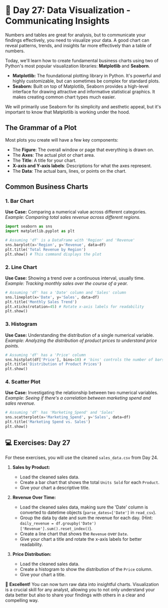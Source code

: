# 📘 Day 27: Data Visualization - Communicating Insights

Numbers and tables are great for analysis, but to communicate your findings effectively, you need to visualize your data. A good chart can reveal patterns, trends, and insights far more effectively than a table of numbers.

Today, we'll learn how to create fundamental business charts using two of Python's most popular visualization libraries: **Matplotlib** and **Seaborn**.

* **Matplotlib:** The foundational plotting library in Python. It's powerful and highly customizable, but can sometimes be complex for standard plots.
* **Seaborn:** Built on top of Matplotlib, Seaborn provides a high-level interface for drawing attractive and informative statistical graphics. It makes creating common chart types much easier.

We will primarily use Seaborn for its simplicity and aesthetic appeal, but it's important to know that Matplotlib is working under the hood.

## The Grammar of a Plot

Most plots you create will have a few key components:

* The **Figure**: The overall window or page that everything is drawn on.
* The **Axes**: The actual plot or chart area.
* The **Title**: A title for your chart.
* **X-axis and Y-axis labels**: Descriptions for what the axes represent.
* The **Data**: The actual bars, lines, or points on the chart.

## Common Business Charts

### 1. Bar Chart

**Use Case:** Comparing a numerical value across different categories.
*Example: Comparing total sales revenue across different regions.*

```python
import seaborn as sns
import matplotlib.pyplot as plt

# Assuming 'df' is a DataFrame with 'Region' and 'Revenue'
sns.barplot(x='Region', y='Revenue', data=df)
plt.title('Total Revenue by Region')
plt.show() # This command displays the plot
```

### 2. Line Chart

**Use Case:** Showing a trend over a continuous interval, usually time.
*Example: Tracking monthly sales over the course of a year.*

```python
# Assuming 'df' has a 'Date' column and 'Sales' column
sns.lineplot(x='Date', y='Sales', data=df)
plt.title('Monthly Sales Trend')
plt.xticks(rotation=45) # Rotate x-axis labels for readability
plt.show()
```

### 3. Histogram

**Use Case:** Understanding the distribution of a single numerical variable.
*Example: Analyzing the distribution of product prices to understand price points.*

```python
# Assuming 'df' has a 'Price' column
sns.histplot(df['Price'], bins=10) # 'bins' controls the number of bars
plt.title('Distribution of Product Prices')
plt.show()
```

### 4. Scatter Plot

**Use Case:** Investigating the relationship between two numerical variables.
*Example: Seeing if there's a correlation between marketing spend and sales revenue.*

```python
# Assuming 'df' has 'Marketing_Spend' and 'Sales'
sns.scatterplot(x='Marketing_Spend', y='Sales', data=df)
plt.title('Marketing Spend vs. Sales')
plt.show()
```

## 💻 Exercises: Day 27

For these exercises, you will use the cleaned `sales_data.csv` from Day 24.

1. **Sales by Product:**
    * Load the cleaned sales data.
    * Create a bar chart that shows the total `Units Sold` for each `Product`.
    * Give your chart a descriptive title.

2. **Revenue Over Time:**
    * Load the cleaned sales data, making sure the 'Date' column is converted to datetime objects (`parse_dates=['Date']` in `read_csv`).
    * Group the data by date and sum the revenue for each day. (Hint: `daily_revenue = df.groupby('Date')['Revenue'].sum().reset_index()`).
    * Create a line chart that shows the `Revenue` over `Date`.
    * Give your chart a title and rotate the x-axis labels for better readability.

3. **Price Distribution:**
    * Load the cleaned sales data.
    * Create a histogram to show the distribution of the `Price` column.
    * Give your chart a title.

🎉 **Excellent!** You can now turn raw data into insightful charts. Visualization is a crucial skill for any analyst, allowing you to not only understand your data better but also to share your findings with others in a clear and compelling way.
